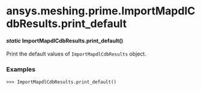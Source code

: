 # ansys.meshing.prime.ImportMapdlCdbResults.print_default

<a id="ansys.meshing.prime.ImportMapdlCdbResults.print_default"></a>

#### *static* ImportMapdlCdbResults.print_default()

Print the default values of `ImportMapdlCdbResults` object.

### Examples

```pycon
>>> ImportMapdlCdbResults.print_default()
```

<!-- !! processed by numpydoc !! -->
